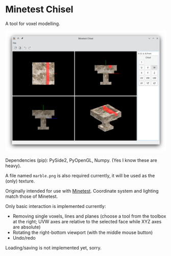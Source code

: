 # Minetest Chisel
A tool for voxel modelling.

![A screenshot](screenshot.png)

Dependencies (pip): PySide2, PyOpenGL, Numpy. (Yes I know these are heavy).

A file named `marble.png` is also required currently, it will be used as the (only) texture.

Originally intended for use with [Minetest](http://minetest.net). Coordinate system and lighting match those of Minetest.

Only basic interaction is implemented currently:

 * Removing single voxels, lines and planes (choose a tool from the toolbox at the right; UVW axes are relative to the selected face while XYZ axes are absolute)
 * Rotating the right-bottom viewport (with the middle mouse button)
 * Undo/redo

Loading/saving is not implemented yet, sorry.
